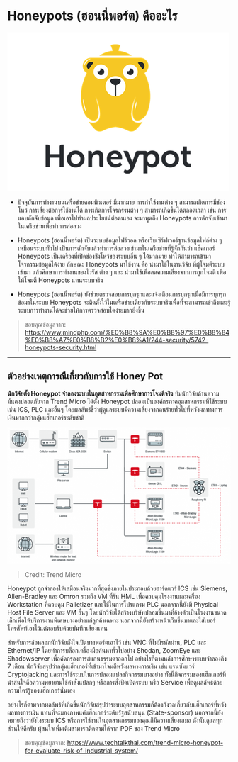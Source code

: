 # Honeypots (ฮอนนี่พอร์ต) คืออะไร
![image](img/Honeypots.png)

- ปัจจุบันการทำงานบนเครือข่ายคอมพิวเตอร์ มีมากมาย การกำใช้งานต่าง ๆ สามารถเกิดการมีช่องโหว่ การเสี่ยงต่อการใช้งานได้ การเกิดการโจรกรรมต่าง ๆ สามารถเกิดขึ้นได้ตลอดเวลา เช่น การแอบดักจับข้อมูล เพื่อเอาไปทำผลประโยชน์ต่อตนเอง จะมาพูดถึง Honeypots การดักจับเข้ามาในเครือข่ายเพื่อทำการล่อลวง

- Honeypots (ฮอนนี่พอร์ต) เป็นระบบข้อมูลไฟร์วอล หรือเว็บเซิร์ฟเวอร์ฐานข้อมูลไฟล์ต่าง ๆ เหมือนระบบทั่วไป เป็นการดักจับแล้วทำการล่อลวงเข้ามาในเครือข่ายที่รู้จักกันว่า แฮ็คเกอร์ Honeypots เป็นเครื่องที่เปิดช่องช่ิงโหว่ของระบบอื่น ๆ ได้มากมาย ทำให้สามารถเข้ามาโจรกรรมข้อมูลได้ง่าย ลักษณะ Honeypots มาใช้งาน คือ นำมาใช้ในงานวิจัย ที่ผู้โจมตีระบบเข้ามา แล้วศึกษาการทำงานของไวรัส ต่าง ๆ และ นำมาใช้เพื่อลดความเสี่ยงจากการถูกโจมตี เพื่อให้โจมตี Honeypots แทนระบบจริง 

- Honeypots (ฮอนนี่พอร์ต) ยังช่วยตรวจสอบการบุกรุกและแจ้งเตือนการบุกรุกเมื่อมีการบุกรุกข้อมาในระบบ Honeypots จะติดตั้งใว้ในเครือข่ายเดียวกับระบบจริงเพื่อที่จะสามารถเข้าถึงและรู้ระบบการทำงานได้จะช่วยให้การตรวจสอบไดง่ายมากยิ่งขึ้น

> ขอบคุณข้อมูลจาก: https://www.mindphp.com/%E0%B8%9A%E0%B8%97%E0%B8%84%E0%B8%A7%E0%B8%B2%E0%B8%A1/244-security/5742-honeypots-security.html

---

## **ตัวอย่างเหตุการณืเกี่ยวกับการใช้ Honey Pot**
**นักวิจัยตั้ง Honeypot จำลองระบบในอุตสาหกรรมเพื่อศึกษาการโจมตีจริง**
ทีมนักวิจัยด้านความมั่นคงปลอดภัยจาก Trend Micro ได้ตั้ง Honeypot ปลอมเป็นองค์กรภาคอุตสาหกรรมที่ใช้ระบบ เช่น ICS, PLC และอื่นๆ โดยผลลัพธ์ชี้ว่าผู้ดูแลระบบมีความเสี่ยงจากคนร้ายทั่วไปที่หวังผลทางการเงินมากกว่ากลุ่มแฮ็กเกอร์ระดับชาติ

![image](img/ICS_honeypot.png)
>Credit: Trend Micro

Honeypot ถูกจำลองให้เสมือนจริงมากที่สุดซึ่งภายในประกอบด้วยฮาร์ดแวร์ ICS เช่น Siemens, Allen-Bradley และ Omron รวมถึง VM ที่รัน HML เพื่อควบคุมโรงงานและเครื่อง Workstation ที่ควบคุม Palletizer และใช้ในการโปรแกรม PLC นอกจากนี้ยังมี Physical Host File Server และ VM อื่นๆ โดยนักวิจัยได้สร้างบริษัทปลอมขึ้นมาที่อ้างตัวเป็นโรงงานขนาดเล็กเพื่อให้บริการงานพิเศษบางอย่างแก่ลูกค้าเฉพาะ นอกจากนี้ยังสร้างหน้าเว็บขึ้นมาและใส่เบอร์โทรศัพท์เอาไว้แต่ตอบรับด้วยบันทึกเสียงแทน

สำหรับการล่อหลอกนักวิจัยตั้งใจเปิดบางพอร์ตเอาไว้ เช่น VNC ที่ไม่มีรหัสผ่าน, PLC และ Ethernet/IP โดยทำการบล็อกเครื่องมือค้นหาทั่วไปอย่าง Shodan, ZoomEye และ Shadowserver เพื่อคัดกรองการสแกนธรรมดาออกไป อย่างไรก็ตามหลังการศึกษาระบบจำลองถึง 7 เดือน นักวิจัยสรุปว่ากลุ่มแฮ็กเกอร์ที่เข้ามาโจมตีหวังผลทางการเงิน เช่น แรนซัมแวร์ Cryptojacking และการใช้ระบบในการปลอมแปลงกิจกรรมบางอย่าง ทั้งนี้กิจกรรมของแฮ็กเกอร์ที่น่าสนใจคือความพยายามใช้คำสั่งแปลกๆ หรือการสั่งปิดเปิดระบบ หรือ Service เพื่อดูผลลัพธ์ด้วยความใคร่รู้ของแฮ็กเกอร์นั่นเอง

อย่างไรก็ตามจากผลลัพธ์ที่เกิดขึ้นนักวิจัยสรุปว่าระบบอุตสาหกรรมก็ต้องกังวลเกี่ยวกับแฮ็กเกอร์ที่หวังผลทางการเงิน แทนที่จะมองภาพแค่แฮ็กเกอร์ระดับรัฐสนับสนุน (State-sponsor) นอกจากนี้ยังหมายถึงว่ายังไงระบบ ICS หรือการใช้งานในอุตสาหกรรมของคุณก็มีความเสี่ยงเสมอ ดังนั้นดูแลทุกส่วนให้ดีครับ ผู้สนใจเพิ่มเติมสามารถติดตามได้จาก PDF ของ Trend Micro

> ขอบคุญข้อมูลจาก: https://www.techtalkthai.com/trend-micro-honeypot-for-evaluate-risk-of-industrial-system/